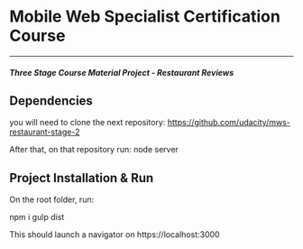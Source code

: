 # Mobile Web Specialist Certification Course
---
#### _Three Stage Course Material Project - Restaurant Reviews_

## Dependencies
you will need to clone the next repository:
https://github.com/udacity/mws-restaurant-stage-2

After that, on that repository run:
node server


## Project Installation & Run

On the root folder, run:

npm i
gulp dist

This should launch a navigator on https://localhost:3000